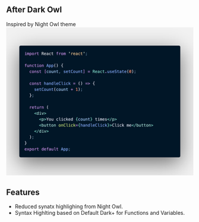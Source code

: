 ## After Dark Owl

Inspired by Night Owl theme
![Preview](https://raw.githubusercontent.com/abeprincec/After-Dark-Owl/main/code.png)

## Features

- Reduced synatx highlighing from Night Owl.
- Syntax Highlting based on Default Dark+ for Functions and Variables.
